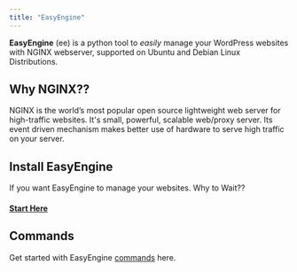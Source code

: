 ```yaml
---
title: "EasyEngine"
---
```


**EasyEngine** (ee) is a python tool to *easily* manage your WordPress websites with NGINX webserver, supported on Ubuntu and Debian Linux Distributions.

## Why NGINX??

NGINX is the world’s most popular open source lightweight web server for high-traffic websites. It's small, powerful, scalable web/proxy server. Its event driven mechanism makes better use of hardware to serve high traffic on your server.

## Install EasyEngine

If you want EasyEngine to manage your websites. Why to Wait??

#### [Start Here](/easyengine/install/)

## Commands

Get started with EasyEngine [commands](/easyengine/commands/) here.
